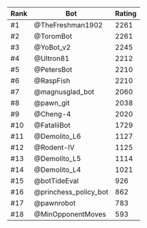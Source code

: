 Rank|Bot|Rating
---|---|---
#1|@TheFreshman1902|2261
#2|@ToromBot|2261
#3|@YoBot_v2|2245
#4|@Ultron81|2212
#5|@PetersBot|2210
#6|@RaspFish|2210
#7|@magnusglad_bot|2060
#8|@pawn_git|2038
#9|@Cheng-4|2020
#10|@FataliiBot|1729
#11|@Demolito_L6|1127
#12|@Rodent-IV|1125
#13|@Demolito_L5|1114
#14|@Demolito_L4|1021
#15|@botTideEval|926
#16|@princhess_policy_bot|862
#17|@pawnrobot|783
#18|@MinOpponentMoves|593
